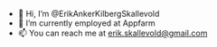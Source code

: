 - 👋 Hi, I’m @ErikAnkerKilbergSkallevold
- 🌱 I’m currently employed at Appfarm
- 📫 You can reach me at erik.skallevold@gmail.com

<!---
ErikAnkerKilbergSkallevold/ErikAnkerKilbergSkallevold is a ✨ special ✨ repository because its `README.md` (this file) appears on your GitHub profile.
You can click the Preview link to take a look at your changes.
--->

